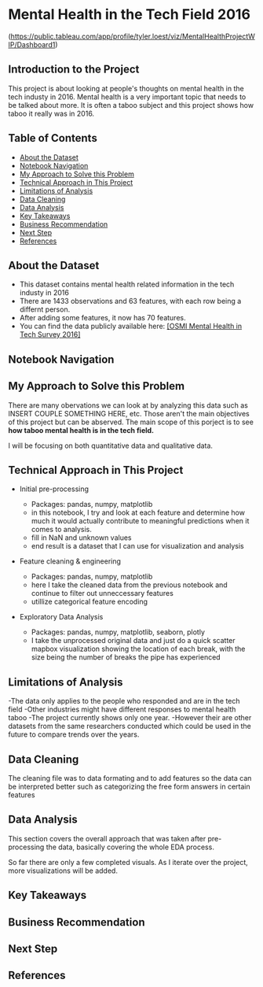 # Mental Health in the Tech Field 2016

(https://public.tableau.com/app/profile/tyler.loest/viz/MentalHealthProjectWIP/Dashboard1)

## Introduction to the Project
This project is about looking at people's thoughts on mental health in the tech industy in 2016. Mental health is a very important topic that needs to be talked about more. It is often a taboo subject and this project shows how taboo it really was in 2016. 


## Table of Contents

- [About the Dataset](#about-the-dataset)
- [Notebook Navigation](#notebook-navigation)
- [My Approach to Solve this Problem](#my-approach-to-solve-this-problem)
- [Technical Approach in This Project](#technical-approach-in-this-project)
- [Limitations of Analysis](#limitations-of-analysis)
- [Data Cleaning](#data-cleaning)
- [Data Analysis](#data-analysis)
- [Key Takeaways](#key-takeaways)
- [Business Recommendation](#business-recommendation)
- [Next Step](#next-step)
- [References](#references)

## About the Dataset
- This dataset contains mental health related information in the tech industy in 2016
- There are 1433 observations and 63 features, with each row being a differnt person.
- After adding some features, it now has 70 features.
- You can find the data publicly available here: [[OSMI Mental Health in Tech Survey 2016]](https://www.kaggle.com/datasets/osmi/mental-health-in-tech-2016)

## Notebook Navigation


## My Approach to Solve this Problem
There are many obervations we can look at by analyzing this data such as INSERT COUPLE SOMETHING HERE, etc. Those aren't the main objectives of this project but can be abserved. The main scope of this porject is to see **how taboo mental health is in the tech field.** 

I will be focusing on both quantitative data and qualitative data.


## Technical Approach in This Project
- Initial pre-processing
    - Packages: pandas, numpy, matplotlib
    - in this notebook, I try and look at each feature and determine how much it would actually contribute to meaningful predictions when it comes to analysis. 
    - fill in NaN and unknown values
    - end result is a dataset that I can use for visualization and analysis
    

- Feature cleaning & engineering
    - Packages: pandas, numpy, matplotlib
    - here I take the cleaned data from the previous notebook and continue to filter out unneccessary features
    - utillize categorical feature encoding

- Exploratory Data Analysis
    - Packages: pandas, numpy, matplotlib, seaborn, plotly
    - I take the unprocessed original data and just do a quick scatter mapbox visualization showing the location of each break, with the size being the number of breaks the pipe has experienced


## Limitations of Analysis
-The data only applies to the people who responded and are in the tech field
    -Other industries might have different responses to mental health taboo
-The project currently shows only one year. 
    -However their are other datasets from the same researchers conducted which could be used in the future to compare trends over the years. 

## Data Cleaning
The cleaning file was to data formating and to add features so the data can be interpreted better such as categorizing the free form answers in certain features

## Data Analysis
This section covers the overall approach that was taken after pre-processing the data, basically covering the whole EDA process.

So far there are only a few completed visuals. As I iterate over the project, more visualizations will be added.

## Key Takeaways


## Business Recommendation


## Next Step


## References